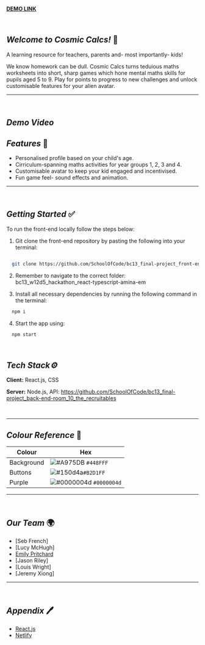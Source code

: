 **[DEMO LINK](https://frolicking-chaja-1991dd.netlify.app/)**



<br/>

 ## **_Welcome to Cosmic Calcs!_** 🚀

 A learning resource for teachers, parents and- most importantly- kids! 
 
 We know homework can be dull. Cosmic Calcs turns teduious maths worksheets into short, sharp games which hone mental maths skills for pupils aged 5 to 9. Play for points to progress to new challenges and unlock customisable features for your alien avatar.
 
 ---
 
  <br />
  
  ## **_Demo Video_**
  


 
 ## **_Features_** 📱
 
 - Personalised profile based on your child's age.
 - Cirriculum-spanning maths activities for year groups 1, 2, 3 and 4.
 - Customisable avatar to keep your kid engaged and incentivised.
 - Fun game feel- sound effects and animation.
 
---

<br />

## **_Getting Started_** ✅


To run the front-end locally follow the steps below:

1. Git clone the front-end repository by pasting the following into your terminal:

```bash

  git clone https://github.com/SchoolOfCode/bc13_final-project_front-end-room_10_the_recruitables
```


2. Remember to navigate to the correct folder: bc13_w12d5_hackathon_react-typescript-amina-em

3. Install all necessary dependencies by running the following command in the terminal:

```bash
  npm i
```


4. Start the app using:

```bash
  npm start
```

<br/>

## **_Tech Stack⚙️_**

**Client:** React.js, CSS
</br>

**Server:** Node.js, API: https://github.com/SchoolOfCode/bc13_final-project_back-end-room_10_the_recruitables
</br>


<br/>

---

## **_Colour Reference_** 🎨


| Colour     | Hex                                                                              |
| ---------- | ----------------------------------------------------------------------           |
| Background | ![#A975DB](https://via.placeholder.com/15/A975DB/A975DB.png) `#448FFF`           |
| Buttons    | ![#150d4a](https://via.placeholder.com/15/150d4aF/150d4a.png)`#B2D1FF`           |
| Purple     | ![#0000004d](https://via.placeholder.com/15/0000004d/0000004d.png) `#0000004d`   |

       

---
<br/>

## **_Our Team_** 🌍

- [Seb French]
- [Lucy McHugh]
- [Emily Pritchard](https://github.com/EmilyPri)
- [Jason Riley]
- [Louis Wright]
- [Jeremy Xiong]


---
<br/>

## **_Appendix_** 🖊️


- [React.js](https://reactjs.org/)
- [Netlify](https://www.netlify.com/)
